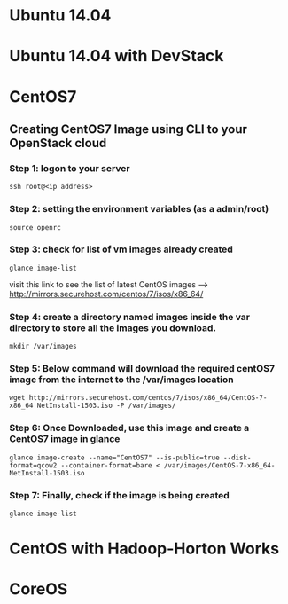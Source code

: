 # Ubuntu 14.04
# Ubuntu 14.04 with DevStack


# CentOS7

## Creating CentOS7 Image using CLI to your OpenStack cloud

### Step 1: logon to your server
```
ssh root@<ip address>
```

### Step 2: setting the environment variables (as a admin/root)

```
source openrc
```
### Step 3: check for list of vm images already created

```
glance image-list
```

visit this link to see the list of latest CentOS images --> 
   http://mirrors.securehost.com/centos/7/isos/x86_64/  

### Step 4:  create a directory named images inside the var directory to store all the images you download.

```
mkdir /var/images
```

### Step 5: Below command will download the required centOS7 image from the internet to the /var/images location

```
wget http://mirrors.securehost.com/centos/7/isos/x86_64/CentOS-7-x86_64 NetInstall-1503.iso -P /var/images/
```

### Step 6: Once Downloaded, use this image and create a CentOS7 image in glance

```
glance image-create --name="CentOS7" --is-public=true --disk-format=qcow2 --container-format=bare < /var/images/CentOS-7-x86_64-NetInstall-1503.iso 
```

### Step 7: Finally, check if the image is being created

```
glance image-list
```

# CentOS with Hadoop-Horton Works
# CoreOS
